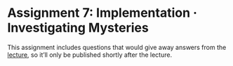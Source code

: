 # Assignment 7: Implementation · Investigating Mysteries

This assignment includes questions that would give away answers from the [lecture](/lectures/7), so it’ll only be published shortly after the lecture.

